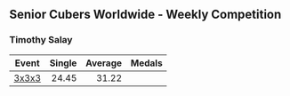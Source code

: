 ## Senior Cubers Worldwide - Weekly Competition
### Timothy Salay

| Event | Single | Average | Medals |
| -- | --: | --: | :-- |
| [3x3x3](timothy_salay/333.md) | 24.45 | 31.22 |  |

<!-- Global site tag (gtag.js) - Google Analytics -->
<script async src="https://www.googletagmanager.com/gtag/js?id=UA-86348435-3"></script>
<script>window.dataLayer = window.dataLayer || []; function gtag() {dataLayer.push(arguments);} gtag('js', new Date()); gtag('config', 'UA-86348435-3');</script>
